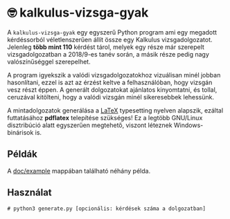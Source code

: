 # 🤓 kalkulus-vizsga-gyak

A `kalkulus-vizsga-gyak` egy egyszerű Python program ami egy megadott
kérdéssorból véletlenszerűen állít össze egy Kalkulus vizsgadolgozatot.
Jelenleg **több mint 110** kérdést tárol, melyek egy része már szerepelt
vizsgadolgozatban a 2018/9-es tanév során, a másik része pedig nagy
valószínűséggel szerepelhet.

A program igyekszik a valódi vizsgadolgozatokhoz vizuálisan minél jobban
hasonlítani, ezzel is azt az érzést keltve a felhasználóban, hogy vizsgán vesz
részt éppen. A generált dolgozatokat ajánlatos kinyomtatni, és tollal,
ceruzával kitölteni, hogy a valódi vizsgán minél sikeresebbek lehessünk.

A mintadolgozatok generálása a [LaTeX](https://en.wikipedia.org/wiki/LaTeX)
typesetting nyelven alapszik, ezáltal futtatásához **pdflatex** telepítése
szükséges! Ez a legtöbb GNU/Linux disztribúció alatt egyszerűen megtehető,
viszont léteznek Windows-binárisok is.

## Példák

A [doc/example](doc/example) mappában található néhány példa.

## Használat

```
# python3 generate.py [opcionális: kérdések száma a dolgozatban]
```
